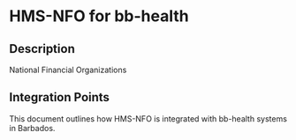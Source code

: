 # HMS-NFO for bb-health

## Description

National Financial Organizations

## Integration Points

This document outlines how HMS-NFO is integrated with bb-health systems in Barbados.
